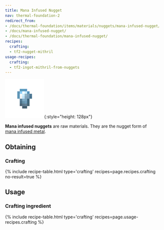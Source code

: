```yaml
---
title: Mana Infused Nugget
nav: thermal-foundation-2
redirect_from:
- /docs/thermal-foundation/items/materials/nuggets/mana-infused-nugget/
- /docs/mana-infused-nugget/
- /docs/thermal-foundation/mana-infused-nugget/
recipes:
  crafting:
  - tf2-nugget-mithril
usage-recipes:
  crafting:
  - tf2-ingot-mithril-from-nuggets
---
```


![Mana infused nugget](/assets/images/thermal-foundation-2/nugget-mithril.png){:style="height: 128px"}


**Mana infused nuggets** are raw materials. They are the nugget form of [mana
infused metal](/docs/thermal-foundation-2/mana-infused-ingot/).


Obtaining
---------

### Crafting
{% include recipe-table.html type='crafting' recipes=page.recipes.crafting no-result=true %}


Usage
-----

### Crafting ingredient
{% include recipe-table.html type='crafting' recipes=page.usage-recipes.crafting %}
